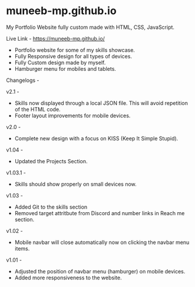 # muneeb-mp.github.io

My Portfolio Website fully custom made with HTML, CSS, JavaScript.

Live Link - https://muneeb-mp.github.io/ 

- Portfolio website for some of my skills showcase.
- Fully Responsive design for all types of devices.
- Fully Custom design made by myself.
- Hamburger menu for mobiles and tablets.

Changelogs -

v2.1 -
- Skills now displayed through a local JSON file. This will avoid repetition of the HTML code.
- Footer layout improvements for mobile devices.

v2.0 -
- Complete new design with a focus on KISS (Keep It Simple Stupid).

v1.04 -
- Updated the Projects Section.

v1.03.1 -
- Skills should show properly on small devices now.

v1.03 -
- Added Git to the skills section
- Removed target attritbute from Discord and number links in Reach me section.

v1.02 -
- Mobile navbar will close automatically now on clicking the navbar menu items.

v1.01 -
- Adjusted the position of navbar menu (hamburger) on mobile devices.
- Added more responsiveness to the website.
